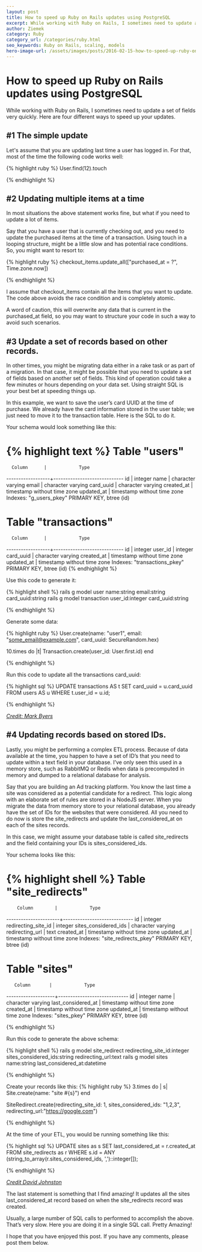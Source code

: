 ```yaml
---
layout: post
title: How to speed up Ruby on Rails updates using PostgreSQL
excerpt: While working with Ruby on Rails, I sometimes need to update a set of fields very quickly. Here are four different ways to speed up your updates.
author: Ziemek
category: Ruby
category_url: /categories/ruby.html
seo_keywords: Ruby on Rails, scaling, models
hero-image-url: /assets/images/posts/2016-02-15-how-to-speed-up-ruby-on-rails-updates-using-postgresql/IMG_4985.jpg
---
```

# How to speed up Ruby on Rails updates using PostgreSQL

While working with Ruby on Rails, I sometimes need to update a set of fields very quickly. Here are four different ways to speed up your updates.

<h2>#1 The simple update</h2>

Let's assume that you are updating last time a user has logged in. For that, most of the time the following code works well:

{% highlight ruby %}
User.find(12).touch

{% endhighlight %}

<h2>#2 Updating multiple items at a time</h2>

In most situations the above statement works fine, but what if you need to update a lot of items.

Say that you have a user that is currently checking out, and you need to update the purchased items at the time of a transaction. Using touch in a looping structure, might be a little slow and has potential race conditions. So, you might want to resort to:

{% highlight ruby %}
checkout_items.update_all(["purchased_at = ?", Time.zone.now])

{% endhighlight %}

I assume that checkout_items contain all the items that you want to update. The code above avoids the race condition and is completely atomic.

A word of caution, this will overwrite any data that is current in the purchased_at field, so you may want to structure your code in such a way to avoid such scenarios.

<h2>#3 Update a set of records based on other records.</h2>

In other times, you might be migrating data either in a rake task or as part of a migration. In that case, it might be possible that you need to update a set of fields based on another set of fields. This kind of operation could take a few minutes or hours depending on your data set.  Using straight SQL is your best bet at speeding things up.

In this example, we want to save the user’s card UUID at the time of purchase. We already have the card information stored in the user table; we just need to move it to the transaction table. Here is the SQL to do it.

Your schema would look something like this:

{% highlight text %}
Table "users"
======================

      Column      |            Type
------------------+-----------------------------
 id               | integer
 name             | character varying
 email            | character varying
 card_uuid        | character varying
 created_at       | timestamp without time zone
 updated_at       | timestamp without time zone
Indexes:
    "g_users_pkey" PRIMARY KEY, btree (id)


Table "transactions"
===========================

      Column      |            Type
------------------+-----------------------------
 id               | integer
 user_id          | integer
 card_uuid        | character varying
 created_at       | timestamp without time zone
 updated_at       | timestamp without time zone
Indexes:
    "transactions_pkey" PRIMARY KEY, btree (id)
{% endhighlight %}


Use this code to generate it:

{% highlight shell %}
rails g model user name:string email:string card_uuid:string
rails g model transaction user_id:integer card_uuid:string

{% endhighlight %}

Generate some data:

{% highlight ruby %}
User.create(name: "user1", email: "some_email@example.com", card_uuid: SecureRandom.hex)

10.times do |t|
    Transaction.create(user_id: User.first.id)
end

{% endhighlight %}

Run this code to update all the transactions card_uuid:

{% highlight sql %}
UPDATE transactions AS t
SET card_uuid = u.card_uuid
FROM users AS u
WHERE t.user_id = u.id;

{% endhighlight %}

_[Credit: Mark Byers](http://stackoverflow.com/questions/7869592/how-to-do-an-update-join-in-postgresql)_

<h2>#4 Updating records based on stored IDs.</h2>

Lastly, you might be performing a complex ETL process. Because of data available at the time, you happen to have a set of ID’s that you need to update within a text field in your database. I’ve only seen this used in a memory store, such as RabbitMQ or Redis when data is precomputed in memory and dumped to a relational database for analysis.

Say that you are building an Ad tracking platform. You know the last time a site was considered as a potential candidate for a redirect. This logic along with an elaborate set of rules are stored in a NodeJS server. When you migrate the data from memory store to your relational database, you already have the set of IDs for the websites that were considered. All you need to do now is store the site_redirects and update the last_considered_at on each of the sites records.

In this case, we might assume your database table is called site_redirects and the field containing your IDs is sites_considered_ids.

Your schema looks like this:

{% highlight shell %}
Table "site_redirects"
======================

        Column        |            Type
----------------------+-----------------------------
 id                   | integer
 redirecting_site_id  | integer
 sites_considered_ids | character varying
 redirecting_url      | text
 created_at           | timestamp without time zone
 updated_at           | timestamp without time zone
Indexes:
    "site_redirects_pkey" PRIMARY KEY, btree (id)


Table "sites"
=============

       Column       |            Type
--------------------+-----------------------------
 id                 | integer
 name               | character varying
 last_considered_at | timestamp without time zone
 created_at         | timestamp without time zone
 updated_at         | timestamp without time zone
Indexes:
    "sites_pkey" PRIMARY KEY, btree (id)

{% endhighlight %}

Run this code to generate the above schema:

{% highlight shell %}
rails g model site_redirect redirecting_site_id:integer sites_considered_ids:string redirecting_url:text
rails g model sites name:string last_considered_at:datetime

{% endhighlight %}

Create your records like this:
{% highlight ruby %}
3.times do | s|
  Site.create(name: "site #{s}")
end

SiteRedirect.create(redirecting_site_id: 1, sites_considered_ids: "1,2,3", redirecting_url:"https://google.com")

{% endhighlight %}

At the time of your ETL, you would be running something like this:

{% highlight sql %}
UPDATE sites as s
SET last_considered_at = r.created_at
FROM site_redirects as r
WHERE s.id = ANY (string_to_array(r.sites_considered_ids, ',')::integer[]);

{% endhighlight %}

_[Credit David Johnston](http://www.postgresql.org/message-id/1386212527214-5781774.post@n5.nabble.com)_

The last statement is something that I find amazing! It updates all the sites last_considered_at record based on when the site_redirects record was created.

Usually, a large number of SQL calls to performed to accomplish the above. That’s very slow. Here you are doing it in a single SQL call. Pretty Amazing!

I hope that you have enjoyed this post. If you have any comments, please post them below.